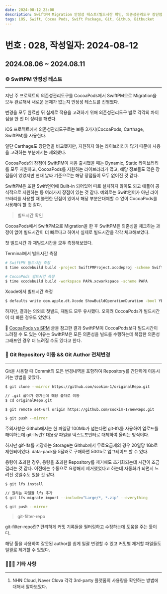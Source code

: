 ```yaml
---
date: 2024-08-12 23:00
description: SwiftPM Migration 안정성 테스트(빌드시간 확인, 의존성관리도구 장단점비교), git clone mirror를 사용하여 Repository 이동하기, git-filter-repo, git author 일괄 변경, git lfs
tags: iOS, Swift, Cocoa Pods, Swift Package, Git, Github, Bitbucket
---
```

# 번호 : 028, 작성일자: 2024-08-12
## 2024.08.06 ~ 2024.08.11
### ⚙️ SwiftPM 안정성 테스트

---

지난 주 프로젝트의 의존성관리도구를 CocoaPods에서 SwiftPM으로 Migration을 모두 완료해서 새로운 문제가 없는지 안정성 테스트를 진행했다.

변경을 모두 완료한 뒤 실제로 적용을 고려하기 위해 의존성관리도구 별로 각각의 차이점을 한 번 더 정리를 해봤다.

iOS 프로젝트에서 의존성관리도구로는 보통 3가지(CocoaPods, Carthage, SwiftPM)를 사용한다. 

일단 Carthage도 장단점을 비교했지만, 지원하지 않는 라이브러리가 많기 때문에 사용을 고려하는 부분에서는 제외했다.

CocoaPods의 장점이 SwiftPM이 처음 출시했을 때는 Dynamic, Static 라이브러리를 모두 지원하고, CocoaPods를 지원하는 라이브러리가 많고, 해당 정보들도 많은 장점들이 있었지만 현재 날짜 기준으로는 해당 장점들이 모두 없어진 것 같다.

SwiftPM은 또한 Swift언어에 Built-in 되어있어 따로 설치하지 않아도 되고 애플이 공식적으로 지원하는 등 여러가지 장점이 있는 것 같다. 예외로는 Swift언어가 아닌 라이브러리를 사용할 때 불편한 단점이 있어서 해당 부분은대체할 수 없이 CocoaPods를 사용해야 할 것 같다.

> 빌드시간 확인

CocoaPods에서 SwiftPM으로 Migration을 한 후 SwiftPM은 의존성을 체크하는 과정이 없어 빌드시간이 더 빠르다고 하여서 실제로 빌드시간을 각각 체크해보았다.

첫 빌드시간 과 재빌드시간을 모두 측정해보았다.

Terminal에서 빌드시간 측정

```bash
# SwiftPM 빌드시간 측정
$ time xcodebuild build -project SwiftPMProject.xcodeproj -scheme SwiftPMProject

# CocoaPods 빌드시간 측정
$ time xcodebuild build -workspace PAPA.xcworkspace -scheme PAPA
```

Xcode에서 빌드시간 측정

```bash
$ defaults write com.apple.dt.Xcode ShowBuildOperationDuration -bool YES
```

하지만, 결과는 의외로 첫빌드, 재빌드 모두 유사했다. 오히려 CocoaPods가 빌드시간이 더 빠른 경우도 있었다.

🔗 [CocoaPods vs SPM](https://medium.com/@golddol2003/cocoapods-vs-spm-ba7b7478236b) 글을 참고한 결과 SwiftPM이 CocoaPods보다 빌드시간이 느려질 수 도 있는 이유는 SwiftPM은 모든 의존성을 빌드를 수행하는데 복잡한 의존성 그래프인 경우 더 느려질 수도 있다고 한다.

### 🏃 Git Repository 이동 && Git Author 전체변경

---

Git을 사용할 때 Commit의 모든 변경내역을 포함하여 Repository를 간단하게 이동시키는 방법을 찾았다.

```bash
$ git clone --mirror https://github.com/sookim-1/originalRepo.git

// .git 폴더가 생기는데 해당 폴더로 이동
$ cd originalRepo.git

$ git remote set-url origin https://github.com/sookim-1/newRepo.git

$ git push --mirror
```

주의사항은 Github에서는 한 파일당 100Mb가 넘는다면 git-lfs를 사용하여 업로드를 해야하는데 git-lfs란? 대용량 파일을 텍스트포인터로 대체하여 올리는 방식이다.

하지만 gif-lfs를 저장하는 Storage는 Github에서 무료요금제의 경우 20일당 1Gb로 제한되어있다. data-pack을 5달러로 구매하면 50Gb로 업그레이드 할 수 있다.

용량이 초과한 경우, 용량을 초과한 Repository를 제거해도 초기화되는데 시간이 조금 걸리는 것 같다. 이전에는 수동으로 요청해서 제거했었다고 하는데 자동화가 되면서 느려진 것일수도 있을 것 같다.

```bash
$ git lfs install

// 원하는 파일들 lfs 추가 
$ git lfs migrate import --include="Large/*, *.zip" --everything

$ git push --mirror
```

> git-filter-repo
> 

git-filter-repo란? 편리하게 커밋 기록들을 필터링하고 수정하는데 도움을 주는 툴이다.

해당 툴을 사용하여 잘못된 author를 쉽게 일괄 변경할 수 있고 커밋별 제거할 파일들도 일괄로 제거할 수 있었다.

### 🙋🏻‍♂️ 기타 사항

---

1. NHN Cloud, Naver Clova 각각 3rd-party 플랫폼의 사용량을 확인하는 방법에 대해서 알아보았다.
